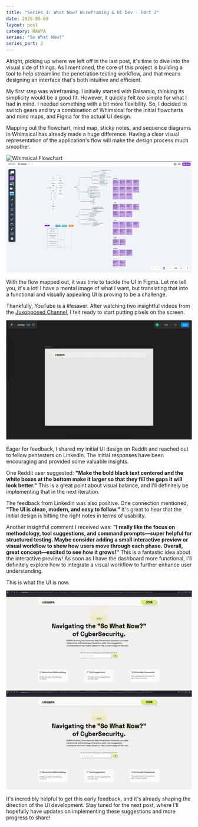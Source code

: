 ```yaml
---
title: "Series 1: What Now? Wireframing & UI Dev - Part 2"
date: 2025-05-09
layout: post
category: RAWPA
series: "So What Now?"
series_part: 2
---
```


Alright, picking up where we left off in the last post, it's time to dive into the visual side of things. As I mentioned, the core of this project is building a tool to help streamline the penetration testing workflow, and that means designing an interface that's both intuitive and efficient.

My first step was wireframing. I initially started with Balsamiq, thinking its simplicity would be a good fit. However, it quickly felt *too* simple for what I had in mind. I needed something with a bit more flexibility. So, I decided to switch gears and try a combination of Whimsical for the initial flowcharts and mind maps, and Figma for the actual UI design.

Mapping out the flowchart, mind map, sticky notes, and sequence diagrams in Whimsical has already made a huge difference. Having a clear visual representation of the application's flow will make the design process much smoother.

![Whimsical Flowchart](https://github.com/Kuwguap/kuwguap.github.io/tree/main/assets/img/whimsical-flow.png)
![whim flow](https://github.com/Kuwguap/kuwguap.github.io/blob/main/assets/img/whimsical-flow.png)

With the flow mapped out, it was time to tackle the UI in Figma. Let me tell you, it's a lot! I have a mental image of what I want, but translating that into a functional and visually appealing UI is proving to be a challenge.

Thankfully, YouTube is a lifesaver. After watching two insightful videos from the [Juxopposed Channel](https://www.youtube.com/@juxtopposed), I felt ready to start putting pixels on the screen.

![Initial Figma UI Design](../assets/img/figma-ui-v1.png)

Eager for feedback, I shared my initial UI design on Reddit and reached out to fellow pentesters on LinkedIn. The initial responses have been encouraging and provided some valuable insights.

One Reddit user suggested: **"Make the bold black text centered and the white boxes at the bottom make it larger so that they fill the gaps it will look better."** This is a great point about visual balance, and I'll definitely be implementing that in the next iteration.

The feedback from LinkedIn was also positive. One connection mentioned, **"The UI is clean, modern, and easy to follow."** It's great to hear that the initial design is hitting the right notes in terms of usability.

Another insightful comment I received was: **"I really like the focus on methodology, tool suggestions, and command prompts—super helpful for structured testing. Maybe consider adding a small interactive preview or visual workflow to show how users move through each phase. Overall, great concept—excited to see how it grows!"** This is a fantastic idea about the interactive preview! As soon as I have the dashboard more functional, I'll definitely explore how to integrate a visual workflow to further enhance user understanding.

This is what the UI is now.

![Initial Figma UI Design](/assets/figma-ui-v2.png)
![Initial Figma UI Design](../assets/figma-ui-v2.png)

It's incredibly helpful to get this early feedback, and it's already shaping the direction of the UI development. Stay tuned for the next post, where I'll hopefully have updates on implementing these suggestions and more progress to share!
